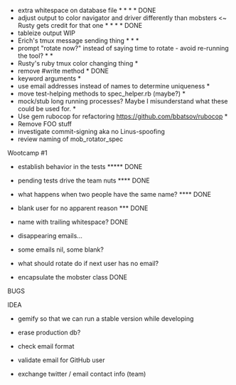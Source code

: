 * extra whitespace on database file * * * * DONE
* adjust output to color navigator and driver differently than mobsters <~ Rusty gets credit for that one * * * * DONE
* tableize output WIP
* Erich's tmux message sending thing * * *
* prompt "rotate now?" instead of saying time to rotate - avoid re-running the tool? * *
* Rusty's ruby tmux color changing thing *
* remove #write method * DONE
* keyword arguments *
* use email addresses instead of names to determine uniqueness *
* move test-helping methods to spec_helper.rb (maybe?) *
* mock/stub long running processes? Maybe I misunderstand what these could be used for. *
* Use gem rubocop for refactoring https://github.com/bbatsov/rubocop *
* Remove FOO stuff
* investigate commit-signing aka no Linus-spoofing
* review naming of mob_rotator_spec


Wootcamp #1
* establish behavior in the tests ***** DONE
* pending tests drive the team nuts **** DONE

* what happens when two people have the same name? ****  DONE

* blank user for no apparent reason *** DONE
* name with trailing whitespace? DONE


* disappearing emails...
* some emails nil, some blank?

* what should rotate do if next user has no email?
* encapsulate the mobster class DONE



BUGS


IDEA

* gemify so that we can run a stable version while developing
* erase production db?
* check email format
* validate email for GitHub user

* exchange twitter / email contact info (team)
